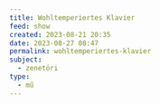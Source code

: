 ```yaml
---
title: Wohltemperiertes Klavier
feed: show
created: 2023-08-21 20:35
date: 2023-08-27 08:47
permalink: wohltemperiertes-klavier
subject:
  - zenetöri
type:
  - mű
---
```

